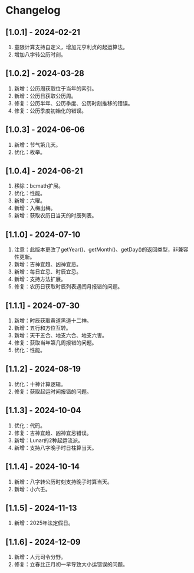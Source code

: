 # Changelog

## [1.0.1] - 2024-02-21
1. 童限计算支持自定义，增加元亨利贞的起运算法。
2. 增加八字转公历时刻。

## [1.0.2] - 2024-03-28
1. 新增：公历周获取位于当年的索引。
2. 新增：公历日获取公历周。
3. 修复：公历半年、公历季度、公历时刻推移的错误。
4. 修复：公历季度初始化的错误。

## [1.0.3] - 2024-06-06
1. 新增：节气第几天。
2. 优化：枚举。

## [1.0.4] - 2024-06-21
1. 移除：bcmath扩展。
2. 优化：性能。
3. 新增：六曜。
4. 新增：入梅出梅。
5. 新增：获取农历日当天的时辰列表。

## [1.1.0] - 2024-07-10
1. 注意：此版本更改了getYear()、getMonth()、getDay()的返回类型，非兼容性更新。
2. 新增：吉神宜趋、凶神宜忌。
3. 新增：每日宜忌、时辰宜忌。
4. 新增：支持方法扩展。
5. 修复：农历日获取时辰列表遇闰月报错的问题。

## [1.1.1] - 2024-07-30
1. 新增：时辰获取黄道黑道十二神。
2. 新增：五行和方位互转。
3. 新增：天干五合、地支六合、地支六害。
4. 修复：获取当年第几周报错的问题。
5. 优化：性能。

## [1.1.2] - 2024-08-19
1. 优化：十神计算逻辑。
2. 修复：获取起运时间报错的问题。

## [1.1.3] - 2024-10-04
1. 优化：代码。
2. 修复：吉神宜趋、凶神宜忌错误。
3. 新增：Lunar的2种起运流派。 
4. 新增：支持八字晚子时日柱算当天。

## [1.1.4] - 2024-10-14
1. 新增：八字转公历时刻支持晚子时算当天。
2. 新增：小六壬。

## [1.1.5] - 2024-11-13
1. 新增：2025年法定假日。

## [1.1.6] - 2024-12-09
1. 新增：人元司令分野。
2. 修复：立春比正月初一早导致大小运错误的问题。
